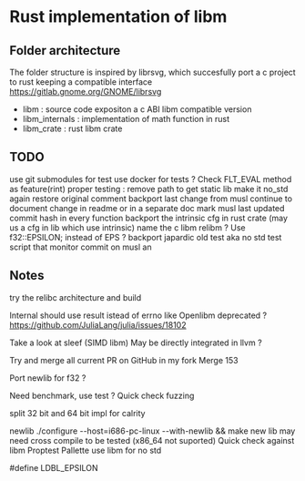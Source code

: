 # Rust implementation of libm

## Folder architecture

The folder structure is inspired by librsvg, which succesfully port a c project to rust keeping a compatible interface
https://gitlab.gnome.org/GNOME/librsvg

- libm : source code expositon a c ABI libm compatible version
- libm_internals : implementation of math function in rust
- libm_crate : rust libm crate

## TODO

use git submodules for test
use docker for tests ?
Check FLT_EVAL method as feature(rint)
proper testing : remove path to get static lib
make it no_std again
restore original comment
backport last change from musl
continue to document change in readme or in a separate doc
mark musl last updated commit hash in every function
backport the intrinsic cfg in rust crate (may us a cfg in lib which use intrinsic)
name the c libm relibm ?
Use f32::EPSILON; instead of EPS ?
backport japardic old test aka no std test
script that monitor commit on musl an

## Notes

try the relibc architecture and build

Internal should use result istead of errno like
Openlibm deprecated ?
https://github.com/JuliaLang/julia/issues/18102

Take a look at sleef (SIMD libm)
May be directly integrated in llvm ?

Try and merge all current PR on GitHub in my fork
Merge 153

Port newlib for f32 ?

Need benchmark, use test ?
Quick check
fuzzing

split 32 bit and 64 bit impl for calrity

newlib
./configure --host=i686-pc-linux --with-newlib && make
new lib may need cross compile to be tested (x86_64 not suported)
Quick check against libm
Proptest
Pallette use libm for no std

#define LDBL_EPSILON
